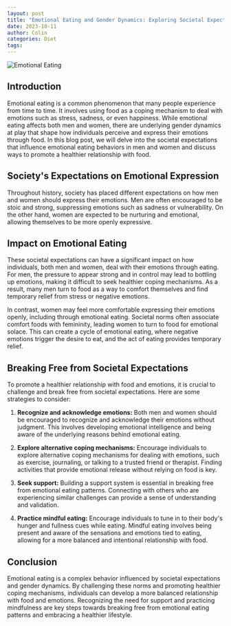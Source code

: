 ```yaml
---
layout: post
title: "Emotional Eating and Gender Dynamics: Exploring Societal Expectations"
date: 2023-10-11
author: Colin
categories: Diet
tags: 
---
```


![Emotional Eating](https://source.unsplash.com/1600x900/?emotional+eating)

## Introduction

Emotional eating is a common phenomenon that many people experience from time to time. It involves using food as a coping mechanism to deal with emotions such as stress, sadness, or even happiness. While emotional eating affects both men and women, there are underlying gender dynamics at play that shape how individuals perceive and express their emotions through food. In this blog post, we will delve into the societal expectations that influence emotional eating behaviors in men and women and discuss ways to promote a healthier relationship with food.

## Society's Expectations on Emotional Expression

Throughout history, society has placed different expectations on how men and women should express their emotions. Men are often encouraged to be stoic and strong, suppressing emotions such as sadness or vulnerability. On the other hand, women are expected to be nurturing and emotional, allowing themselves to be more openly expressive.

## Impact on Emotional Eating

These societal expectations can have a significant impact on how individuals, both men and women, deal with their emotions through eating. For men, the pressure to appear strong and in control may lead to bottling up emotions, making it difficult to seek healthier coping mechanisms. As a result, many men turn to food as a way to comfort themselves and find temporary relief from stress or negative emotions.

In contrast, women may feel more comfortable expressing their emotions openly, including through emotional eating. Societal norms often associate comfort foods with femininity, leading women to turn to food for emotional solace. This can create a cycle of emotional eating, where negative emotions trigger the desire to eat, and the act of eating provides temporary relief.

## Breaking Free from Societal Expectations

To promote a healthier relationship with food and emotions, it is crucial to challenge and break free from societal expectations. Here are some strategies to consider:

1. **Recognize and acknowledge emotions:** Both men and women should be encouraged to recognize and acknowledge their emotions without judgment. This involves developing emotional intelligence and being aware of the underlying reasons behind emotional eating.

2. **Explore alternative coping mechanisms:** Encourage individuals to explore alternative coping mechanisms for dealing with emotions, such as exercise, journaling, or talking to a trusted friend or therapist. Finding activities that provide emotional release without relying on food is key.

3. **Seek support:** Building a support system is essential in breaking free from emotional eating patterns. Connecting with others who are experiencing similar challenges can provide a sense of understanding and validation.

4. **Practice mindful eating:** Encourage individuals to tune in to their body's hunger and fullness cues while eating. Mindful eating involves being present and aware of the sensations and emotions tied to eating, allowing for a more balanced and intentional relationship with food.

## Conclusion

Emotional eating is a complex behavior influenced by societal expectations and gender dynamics. By challenging these norms and promoting healthier coping mechanisms, individuals can develop a more balanced relationship with food and emotions. Recognizing the need for support and practicing mindfulness are key steps towards breaking free from emotional eating patterns and embracing a healthier lifestyle.